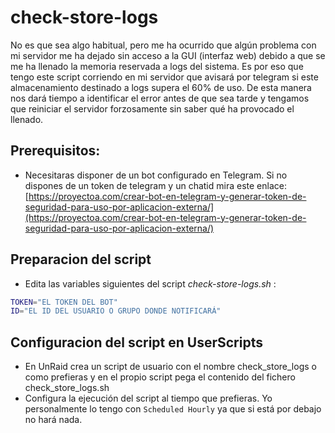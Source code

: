 # check-store-logs

No es que sea algo habitual, pero me ha ocurrido que algún problema con mi servidor me ha dejado sin acceso a la GUI (interfaz web) debido a que se me ha llenado la memoria reservada a logs del sistema.
Es por eso que tengo este script corriendo en mi servidor que avisará por telegram si este almacenamiento destinado a logs supera el 60% de uso. De esta manera nos dará tiempo a identificar el error antes de que sea tarde y tengamos que reiniciar el servidor forzosamente sin saber qué ha provocado el llenado.

## Prerequisitos:

- Necesitaras disponer de un bot configurado en Telegram. Si no dispones de un token de telegram y un chatid mira este enlace: [https://proyectoa.com/crear-bot-en-telegram-y-generar-token-de-seguridad-para-uso-por-aplicacion-externa/](https://proyectoa.com/crear-bot-en-telegram-y-generar-token-de-seguridad-para-uso-por-aplicacion-externa/) 

## Preparacion del script

- Edita las variables siguientes del script *check-store-logs.sh* :

``` bash
TOKEN="EL TOKEN DEL BOT"
ID="EL ID DEL USUARIO O GRUPO DONDE NOTIFICARÁ"
```

## Configuracion del script en UserScripts

- En UnRaid crea un script de usuario con el nombre check_store_logs o como prefieras y en el propio script pega el contenido del fichero check_store_logs.sh
- Configura la ejecución del script al tiempo que prefieras. Yo personalmente lo tengo con `Scheduled Hourly` ya que si está por debajo no hará nada.
